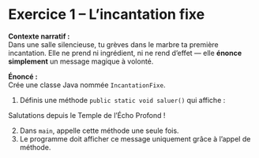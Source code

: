 # Exercice 1 – L’incantation fixe

**Contexte narratif :**  
Dans une salle silencieuse, tu grèves dans le marbre ta première incantation. Elle ne prend ni ingrédient, ni ne rend d’effet — elle **énonce simplement** un message magique à volonté.

**Énoncé :**  
Crée une classe Java nommée `IncantationFixe`.  
1. Définis une méthode `public static void saluer()` qui affiche :

Salutations depuis le Temple de l’Écho Profond !

2. Dans `main`, appelle cette méthode une seule fois.  
3. Le programme doit afficher ce message uniquement grâce à l’appel de méthode.


